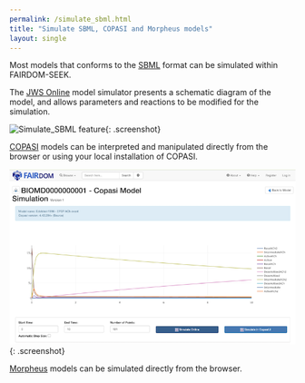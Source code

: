 ```yaml
---
permalink: /simulate_sbml.html
title: "Simulate SBML, COPASI and Morpheus models"
layout: single
---
```


Most models that conforms to the [SBML](https://sbml.org/) format can be simulated within FAIRDOM-SEEK.

The [JWS Online](http://jjj.mib.ac.uk/) model simulator presents a schematic diagram of the model, and allows parameters and reactions to be modified for the simulation.



![Simulate_SBML feature](/assets/images/Model-simulation-feature.png){: .screenshot}

[COPASI](http://copasi.org/) models can be interpreted and manipulated directly from the browser or using your local installation of COPASI.

![Simulate COPASI model](/assets/images/copasi-model-browser.png){: .screenshot}

[Morpheus](https://morpheus.gitlab.io/) models can be simulated directly from the browser.